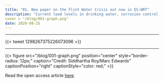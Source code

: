 ```yaml
---
title: "01. New paper on the Flint Water Crisis out now in ES:WRT"
description: "Current lead levels in drinking water, corrosion control effectiveness, and becoming lead pipe free in 2021"
cover = "/blog/001-graph.png"
date: 2020-08-25
---
```


------

{{< tweet 1298267375226073096 >}}

------

{{< figure src="/blog/001-graph.png" position="center" style="border-radius: 12px;" caption="Credit: Siddhartha Roy/Marc Edwards" captionPosition="right" captionStyle="color: red;" >}}

Read the open access article [here](https://doi.org/10.1039/D0EW00583E).

